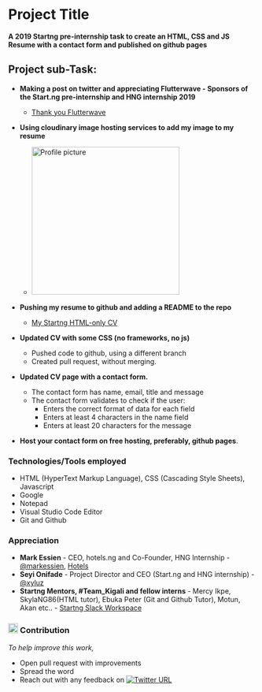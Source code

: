 # Project Title

**A 2019 Startng pre-internship task to create an HTML, CSS and JS Resume with a contact form and published on github pages**

## Project sub-Task:

* **Making a post on twitter and appreciating Flutterwave - Sponsors of the Start.ng pre-internship and HNG internship 2019**
     * <a href= "https://twitter.com/davidjnr2/status/1164935567819313152"> Thank you Flutterwave </a>

* **Using cloudinary image hosting services to add my image to my resume** 
     * <img src = "https://res.cloudinary.com/davidjnr2/image/upload/v1566746298/Deejay_nydsty.jpg" width="300" height="300" alt="Profile picture">
  
* **Pushing my resume to github and adding a README to the repo**
    * <a href = "https://github.com/davidjnr2/Startng-HTML-only-CV"> My Startng HTML-only CV </a>
     
* **Updated CV with some CSS (no frameworks, no js)**
    * Pushed code to github, using a different branch
    * Created pull request, without merging.
    
* **Updated CV page with a contact form.**
    * The contact form has name, email, title and message
    * The contact form validates to check if the user:
        * Enters the correct format of data for each field
        * Enters at least 4 characters in the name field
        * Enters at least 20 characters for the message
  
* **Host your contact form on free hosting, preferably, github pages**.

### Technologies/Tools employed
  * HTML (HyperText Markup Language), CSS (Cascading Style Sheets), Javascript 
  * Google
  * Notepad 
  * Visual Studio Code Editor
  * Git and Github
  

### Appreciation
  * **Mark Essien** - CEO, hotels.ng and Co-Founder, HNG Internship - <a href ="https://twitter.com/markessien"> @markessien</a>, <a href = "https://hotels.ng">Hotels</a>
  * **Seyi Onifade** - Project Director and CEO (Start.ng and HNG internship) - <a href ="https://twitter.com/xyluz">@xyluz</a>
  * **Startng Mentors, #Team_Kigali and fellow interns** - Mercy Ikpe, SkylaNG86(HTML tutor), Ebuka Peter (Git and Github Tutor), Motun, Akan etc.. - <a href = "https://startng.slack.com"> Startng Slack Workspace </a>

### <g-emoji class="g-emoji" alias="raised_hands" fallback-src="https://github.githubassets.com/images/icons/emoji/unicode/1f64c.png"><img class="emoji" alt="raised_hands" height="20" width="20" src="https://github.githubassets.com/images/icons/emoji/unicode/1f64c.png"></g-emoji> Contribution
 *To help improve this work,* 
   * Open pull request with improvements
   * Spread the word
   * Reach out with any feedback on <a href="https://twitter.com/davidjnr2" rel="nofollow"><img src= "https://user-images.githubusercontent.com/25167635/63774673-a991ba80-c8d5-11e9-99c9-3cb64201e5cc.JPG" alt="Twitter URL" data-canonical-src="https://img.shields.io/twitter/url/https/twitter.com/davidjnr2.svg?style=social&amp;label=Follow%20%40davidjnr2" style="max-width:100%;"></a>

